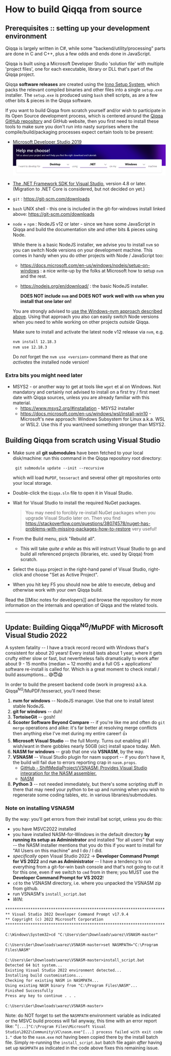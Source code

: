 
# How to build Qiqqa from source


<toc/>


## Prerequisites :: setting up your development environment

Qiqqa is largely written in C#, while some "backend/utility/processing" parts are done in C and C++, plus a few odds and ends done in JavaScript.

Qiqqa is built using a Microsoft Developer Studio 'solution file' with multiple 'project files', one for each executable, library or DLL that's part of the Qiqqa project.

Qiqqa **software releases** are created using the [Inno Setup System](https://jrsoftware.org/isinfo.php), which packs the relevant compiled binaries and other files into a single `setup.exe` installer. The `setup.exe` is produced using `bash` shell scripts, as are a few other bits & pieces in the Qiqqa software.

If you want to build Qiqqa from scratch yourself and/or wish to participate in its Open Source development process, which is centered around the [Qiqqa GitHub repository](https://github.com/jimmejardine/qiqqa-open-source) and GitHub website, then you first need to install these tools to make sure you don't run into nasty surprises where the compile/build/packaging processes expect certain tools to be present:

- [Microsoft Developer Studio 2019 ![](assets/visualstudio-help-me-choose.png)](https://visualstudio.microsoft.com/)
- [The .NET Framework SDK for Visual Studio](https://dotnet.microsoft.com/download/visual-studio-sdks), version 4.8 or later. (Migration to .NET Core is considered, but not decided on yet.)
- `git` : https://git-scm.com/downloads
- `bash` UNIX shell - this one is included in the git-for-windows install linked above: https://git-scm.com/downloads
- `node` + `npm` : NodeJS v12 or later - since we have some JavaScript in Qiqqa and build the documentation site and other bits & pieces using Node.

  While there is a basic NodeJS installer, we advise you to install `nvm` so you can switch Node versions on your development machine. This comes in handy when you do other projects with Node / JavaScript too:
  + https://docs.microsoft.com/en-us/windows/nodejs/setup-on-windows : a nice write-up by the folks at Microsoft how to setup `nvm` and the rest.
  + https://nodejs.org/en/download/ : the basic NodeJS installer. 
  
    **DOES NOT include `nvm` and DOES NOT work well with `nvm` when you install that one later on!**
    
    
  You are strongly advised to [use the Windows-nvm approach described above](https://docs.microsoft.com/en-us/windows/nodejs/setup-on-windows). Using that approach you also can easily switch Node versions when you need to while working on other projects *outside* Qiqqa.
  
  Make sure to install and activate the latest node v12 release via `nvm`, e.g. 
  
  ```bash
  nvm install 12.18.3
  nvm use 12.18.3
  ```
  
  Do *not* forget the `nvm use <version>` command there as that one *activates* the installed node version!
  
    
    

### Extra bits you might need later

- MSYS2 - or another way to get at tools like `wget` et al on Windows. Not mandatory and certainly not advised to install on a first try / first meet date with Qiqqa sources, unless you are already familiar with this material.
  + https://www.msys2.org/#installation - MSYS2 installer
  + https://docs.microsoft.com/en-us/windows/wsl/install-win10 - Microsoft's new approach: Windows Subsystem for Linux a.k.a. WSL or WSL2. Use this if you want/need something stronger than MSYS2.







## Building Qiqqa from scratch using Visual Studio

- Make sure all **git submodules** have been fetched to your local disk/machine: run this command in the Qiqqa repository root directory:
   
       git submodule update --init --recursive
       
   which will load `MuPDF`, `tesseract` and several other git repositories onto your local storage.
- Double-click the `Qiqqa.sln` file to open it in Visual Studio.
- Wait for Visual Studio to install the required NuGet packages.
  > You may need to forcibly re-install NuGet packages when you upgrade Visual Studio later on. Then you find https://stackoverflow.com/questions/38074578/nuget-has-problems-with-missing-packages-how-to-restore very useful!
- From the Build menu, pick "Rebuild all".
   + This will take *quite a while* as this will instruct Visual Studio to go and build all referenced projects (libraries, etc. used by Qiqqa) from scratch.
- Select the `Qiqqa` project in the right-hand panel of Visual Studio, right-click and choose "Set as Active Project".
- When you hit key <key>F5</key> you should now be able to execute, debug and otherwise work with your own Qiqqa build.


Read the [[Misc notes for developers]] and browse the repository for more information on the internals and operation of Qiqqa and the related tools.



------------

## Update: Building Qiqqa<sup>NG</sup>/MuPDF with Microsoft Visual Studio 2022

A system fatality -- I have a track record record with Windows that's consistent for about 20 years! Every install lasts about 1 year, where it gets crufty either slow or fast, but nevertheless fails dramatically to work after about 9 - 15 months (median ~ 12 month) and a full OS + applications' software re-install is called for.
Which is a great moment to check install / build assumptions... 😅😇😱

In order to build the present backend code (work in progress) a.k.a. Qiqqa<sup>NG</sup>/MuPDF/tesseract, you'll need these:

1. **nvm for windows** -- NodeJS manager. Use that one to install latest stable NodeJS.
2. **git for windows** -- duh!
3. **TortoiseGit** -- gosh!
4. **Scooter Software Beyond Compare** -- if you're like me and often do `git merge` operations and alike: it's far better at resolving merge conflicts then anything else I've met during my entire career! 👍
5. **Microsoft Visual Studio** -- the full Monty. Turns out enabling all I wish/want in there gobbles nearly 50GB (*sic*) install space today. *Meh.*
6. **NASM for windows** -- grab that one via **VSNASM**, by the way.
7. **VSNASM** -- Visual Studio plugin for nasm support -- if you don't have it, the build will fail due to errors reporting crap in `nasm.props`. 
   - [GitHub - ShiftMediaProject/VSNASM: Provides Visual Studio integration for the NASM assembler.](https://github.com/ShiftMediaProject/VSNASM)
   - [NASM](https://nasm.us/)
8. **Python 3** -- not needed immediately, but there's some scripting stuff in there that may need your python to be up and running when you wish to regenerate some coding tables, etc. in various libraries/submodules.


 ### Note on installing VSNASM

By the way: you'll get errors from their install bat script, unless you do this:

- you have MSVC2022 installed
- you have installed NASM-for-Windows in the default directory **by running its setup as Administrator** and installed "for all users" that way -- the NASM installer mentions that you do this if you want to install for "All Users on this machine" and I do / I did.
- *specifically* open Visual Studio 2022 -> **Developer Command Prompt for VS 2022** and **run as Administrator** -- I have a tendency to run everything from a git-for-win bash console and that's not going to cut it for this one, even if we switch to `cmd` from in there; you MUST use the **Developer Command Prompt for VS 2022**!
- `cd` to the VSNASM directory, i.e. where you unpacked the VSNASM zip from github.
- run VSNASM's `install_script.bat`
- *WIN*:

```
**********************************************************************
** Visual Studio 2022 Developer Command Prompt v17.9.4
** Copyright (c) 2022 Microsoft Corporation
**********************************************************************

C:\Windows\System32>cd "C:\Users\Ger\Downloads\warez\VSNASM-master"

C:\Users\Ger\Downloads\warez\VSNASM-master>set NASMPATH="C:\Program Files\NASM"

C:\Users\Ger\Downloads\warez\VSNASM-master>install_script.bat
Detected 64 bit system...
Existing Visual Studio 2022 environment detected...
Installing build customisations...
Checking for existing NASM in NASMPATH...
Using existing NASM binary from "C:\Program Files\NASM"...
Finished Successfully
Press any key to continue . . .

C:\Users\Ger\Downloads\warez\VSNASM-master>
```

Note: do NOT forget to set the `NASMPATH` environment variable as indicated or the MSVC build process will fail anyway, this time with an error report like: "`[...]"C:\Program Files\Microsoft Visual Studio\2022\Community\VC\nasm.exe"[...] process failed with exit code 1."` due to the `nasm.exe` not having been copied there by the install batch file. Simply re-running the `install_script.bat` batch file again *after* having set up `NASMPATH` as indicated in the code above fixes this remaining issue.

